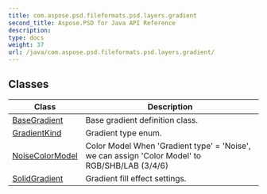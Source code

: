 ```yaml
---
title: com.aspose.psd.fileformats.psd.layers.gradient
second_title: Aspose.PSD for Java API Reference
description: 
type: docs
weight: 37
url: /java/com.aspose.psd.fileformats.psd.layers.gradient/
---
```



## Classes

| Class | Description |
| --- | --- |
| [BaseGradient](../com.aspose.psd.fileformats.psd.layers.gradient/basegradient) | Base gradient definition class. |
| [GradientKind](../com.aspose.psd.fileformats.psd.layers.gradient/gradientkind) | Gradient type enum. |
| [NoiseColorModel](../com.aspose.psd.fileformats.psd.layers.gradient/noisecolormodel) | Color Model When 'Gradient type' = 'Noise', we can assign 'Color Model' to RGB/SHB/LAB (3/4/6) |
| [SolidGradient](../com.aspose.psd.fileformats.psd.layers.gradient/solidgradient) | Gradient fill effect settings. |
